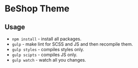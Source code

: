 # BeShop Theme

## Usage

* `npm install` - install all packages.
* `gulp` - make lint for SCSS and JS and then recompile them.
* `gulp styles` - compiles styles only.
* `gulp scipts` - compiles JS only.
* `gulp watch` - watch all you changes.
